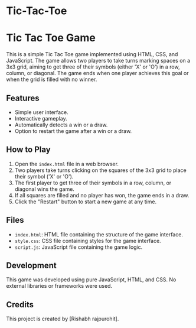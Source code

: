 # Tic-Tac-Toe

# Tic Tac Toe Game

This is a simple Tic Tac Toe game implemented using HTML, CSS, and JavaScript. The game allows two players to take turns marking spaces on a 3x3 grid, aiming to get three of their symbols (either 'X' or 'O') in a row, column, or diagonal. The game ends when one player achieves this goal or when the grid is filled with no winner.

## Features

- Simple user interface.
- Interactive gameplay.
- Automatically detects a win or a draw.
- Option to restart the game after a win or a draw.

## How to Play

1. Open the `index.html` file in a web browser.
2. Two players take turns clicking on the squares of the 3x3 grid to place their symbol ('X' or 'O').
3. The first player to get three of their symbols in a row, column, or diagonal wins the game.
4. If all squares are filled and no player has won, the game ends in a draw.
5. Click the "Restart" button to start a new game at any time.

## Files

- `index.html`: HTML file containing the structure of the game interface.
- `style.css`: CSS file containing styles for the game interface.
- `script.js`: JavaScript file containing the game logic.

## Development

This game was developed using pure JavaScript, HTML, and CSS. No external libraries or frameworks were used.


## Credits

This project is created by [Rishabh rajpurohit].




